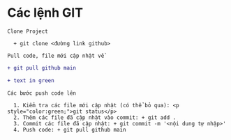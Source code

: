 # Các lệnh GIT
``
  Clone Project
``
```
  + git clone <đường link github>
```
``
  Pull code, file mới cập nhật về
``
```diff
+ git pull github main
```
```diff
+ text in green
```
``
  Các bước push code lên
``
```
  1. Kiểm tra các file mới cập nhật (có thể bỏ qua): <p style="color:green;">git status</p>
  2. Thêm các file đã cập nhật vào commit: + git add .
  3. Commit các file đã cập nhật: + git commit -m '<nội dung tự nhập>'
  4. Push code: + git pull github main
```
